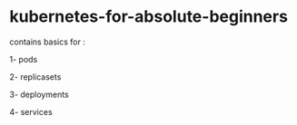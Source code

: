 # kubernetes-for-absolute-beginners
contains basics for :


1- pods

2- replicasets

3- deployments

4- services
